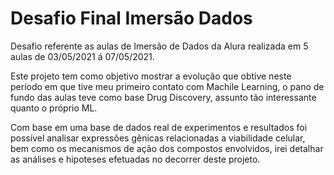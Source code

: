 
# Desafio Final Imersão Dados

Desafio referente as aulas de Imersão de Dados da Alura realizada em 5 aulas de 03/05/2021 á 07/05/2021.

Este projeto tem como objetivo mostrar a evolução que obtive neste período em que tive meu primeiro contato com Machile Learning, o pano de fundo das aulas teve como base Drug Discovery, assunto tão interessante quanto o próprio ML.

Com base em uma base de dados real de experimentos e resultados foi possível analisar expressões gênicas relacionadas a viabilidade celular, bem como os mecanismos de ação dos compostos envolvidos, irei detalhar as análises e hipoteses efetuadas no decorrer deste projeto.


